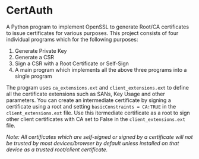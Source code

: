 # CertAuth
A Python program to implement OpenSSL to generate Root/CA certificates to issue certificates for various purposes. This project consists of four individual programs which for the following purposes:
1. Generate Private Key
2. Generate a CSR
3. Sign a CSR with a Root Certificate or Self-Sign
4. A main program which implements all the above three programs into a single program

The program uses `ca_extensions.ext` and `client_extensions.ext` to define all the certificate extensions such as SANs, Key Usage and other parameters. You can create an intermediate certificate by signing a certificate using a root and setting `basicConstraints = CA:TRUE` in the `client_extensions.ext` file. Use this itermediate certificate as a root to sign other client certificates with CA set to False in the `client_extensions.ext` file.


*Note: All certificates which are self-signed or signed by a certificate will not be trusted by most devices/browser by default unless installed on that device as a trusted root/client certificate.*
